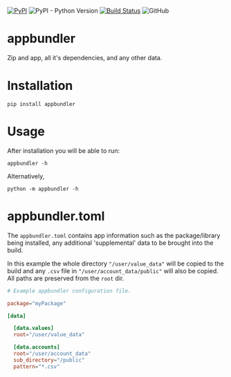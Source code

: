 [![PyPI](https://img.shields.io/pypi/v/appbundler.svg?style=flat-square)](https://pypi.org/pypi/appbundler)
![PyPI - Python Version](https://img.shields.io/pypi/pyversions/appbundler.svg?style=flat-square)
[![Build Status](https://travis-ci.com/mab4058/appbundler.svg?branch=master)](https://travis-ci.com/mab4058/appbundler)
![GitHub](https://img.shields.io/github/license/mab4058/appbundler.svg?style=flat-square)

# appbundler

Zip and app, all it's dependencies, and any other data.

# Installation

`pip install appbundler`

# Usage

After installation you will be able to run:

`appbundler -h`

Alternatively,

`python -m appbundler -h`

# appbundler.toml

The `appbundler.toml` contains app information such as the package/library 
being installed, any additional 'supplemental' data to be brought into the 
build.

In this example the whole directory `"/user/value_data"` will be copied to
the build and any `.csv` file in `"/user/account_data/public"` will also
be copied.  All paths are preserved from the `root` dir.

```toml
# Example appbundler configuration file.

package="myPackage"

[data]

  [data.values]
  root="/user/value_data"

  [data.accounts]
  root="/user/account_data"
  sub_directory="/public"
  pattern="*.csv"
```
